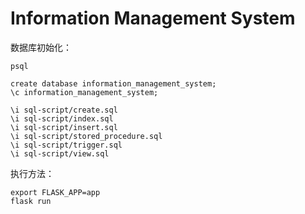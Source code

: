 # Information Management System


数据库初始化：

```
psql

create database information_management_system;
\c information_management_system;

\i sql-script/create.sql
\i sql-script/index.sql
\i sql-script/insert.sql
\i sql-script/stored_procedure.sql
\i sql-script/trigger.sql
\i sql-script/view.sql
```


执行方法：

```
export FLASK_APP=app
flask run
```